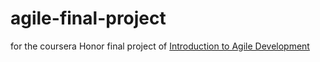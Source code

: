 # agile-final-project
for the coursera Honor final project of [Introduction to Agile Development](https://www.coursera.org/learn/agile-development-and-scrum/)
